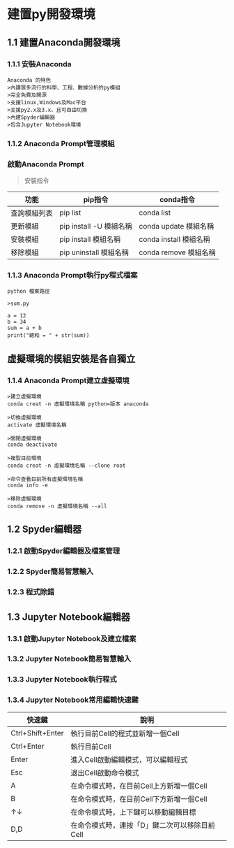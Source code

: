 # 建置py開發環境
## 1.1 建置Anaconda開發環境
### 1.1.1 安裝Anaconda
```
Anaconda 的特色
>內建眾多流行的科學、工程、數據分析的py模組
>完全免費及開源
>支援linux,Windows及Mac平台
>支援py2.x及3.x，且可自由切換
>內建Spyder編輯器
>包含Jupyter Notebook環境
```
### 1.1.2 Anaconda Prompt管理模組

### 啟動Anaconda Prompt
>安裝指令

| 功能 | pip指令 | conda指令 |
| --- | --- | --- |
| 查詢模組列表 | pip list | conda list |
| 更新模組 | pip install -U 模組名稱 | conda update 模組名稱 |
| 安裝模組 | pip install 模組名稱 | conda install 模組名稱 |
| 移除模組 | pip uninstall 模組名稱 | conda remove 模組名稱 |

### 1.1.3 Anaconda Prompt執行py程式檔案
```
python 檔案路徑

>sum.py

a = 12
b = 34
sum = a + b
print("總和 = " + str(sum))

```
## 虛擬環境的模組安裝是各自獨立
### 1.1.4 Anaconda Prompt建立虛擬環境
```
>建立虛擬環境
conda creat -n 虛擬環境名稱 python=版本 anaconda

>切換虛擬環境
activate 虛擬環境名稱

>關閉虛擬環境
conda deactivate

>複製目前環境
conda creat -n 虛擬環境名稱 --clone root

>命令查看目前所有虛擬環境名稱
conda info -e

>移除虛擬環境
conda remove -n 虛擬環境名稱 --all
```
## 1.2 Spyder編輯器
### 1.2.1 啟動Spyder編輯器及檔案管理
### 1.2.2 Spyder簡易智慧輸入
### 1.2.3 程式除錯
## 1.3 Jupyter Notebook編輯器
### 1.3.1 啟動Jupyter Notebook及建立檔案
### 1.3.2 Jupyter Notebook簡易智慧輸入
### 1.3.3 Jupyter Notebook執行程式
### 1.3.4 Jupyter Notebook常用編輯快速鍵

| 快速鍵 | 說明 |
| --- | --- |
| Ctrl+Shift+Enter | 執行目前Cell的程式並新增一個Cell |
| Ctrl+Enter | 執行目前Cell |
| Enter | 進入Cell啟動編輯模式，可以編輯程式 |
| Esc | 退出Cell啟動命令模式 |
| A | 在命令模式時，在目前Cell上方新增一個Cell |
| B | 在命令模式時，在目前Cell下方新增一個Cell |
| ↑↓ | 在命令模式時，上下鍵可以移動編輯目標 |
| D,D | 在命令模式時，連按「D」鍵二次可以移除目前Cell |
